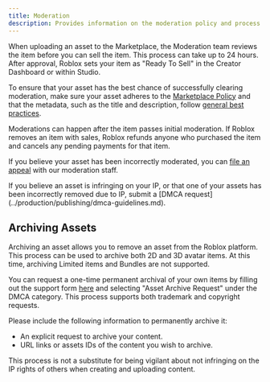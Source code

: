 ```yaml
---
title: Moderation
description: Provides information on the moderation policy and process for Marketplace items.
---
```


When uploading an asset to the Marketplace, the Moderation team reviews the item before you can sell the item. This process can take up to 24 hours. After approval, Roblox sets your item as "Ready To Sell" in the Creator Dashboard or within Studio.

To ensure that your asset has the best chance of successfully clearing moderation, make sure your asset adheres to the [Marketplace Policy](../marketplace/marketplace-policy.md) and that the metadata, such as the title and description, follow [general best practices](../production/publishing/publishing-experiences-and-places.md#metadata-best-practices).

Moderations can happen after the item passes initial moderation. If Roblox removes an item with sales, Roblox refunds anyone who purchased the item and cancels any pending payments for that item.

If you believe your asset has been incorrectly moderated, you can [file an appeal](https://en.help.roblox.com/hc/en-us/articles/360000272703) with our moderation staff.

<Alert severity = 'info'>
If you believe an asset is infringing on your IP, or that one of your assets has been incorrectly removed due to IP, submit a [DMCA request](../production/publishing/dmca-guidelines.md).
</Alert>

## Archiving Assets

Archiving an asset allows you to remove an asset from the Roblox platform. This process can be used to archive both 2D and 3D avatar items. At this time, archiving Limited items and Bundles are not supported.

You can request a one-time permanent archival of your own items by filling out the support form [here](https://www.roblox.com/support) and selecting "Asset Archive Request" under the DMCA category. This process supports both trademark and copyright requests.

Please include the following information to permanently archive it:

- An explicit request to archive your content.
- URL links or assets IDs of the content you wish to archive.

<Alert severity ='warning'>
This process is not a substitute for being vigilant about not infringing on the IP rights of others when creating and uploading content.
</Alert>
